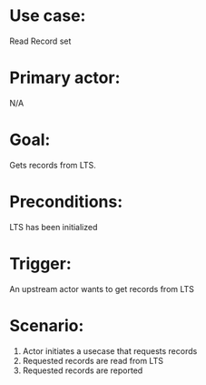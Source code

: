 # Use case:

Read Record set

# Primary actor:

N/A

# Goal:

Gets records from LTS.

# Preconditions:

LTS has been initialized

# Trigger:

An upstream actor wants to get records from LTS

# Scenario:

1. Actor initiates a usecase that requests records
2. Requested records are read from LTS
3. Requested records are reported